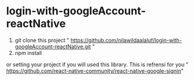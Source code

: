 # login-with-googleAccount-reactNative

1. git clone this project " https://github.com/nilawildaalaluf/login-with-googleAccount-reactNative.git "
2. npm install

or setting your project if you will used this library. 
This is refrensi for you " https://github.com/react-native-community/react-native-google-signin"
